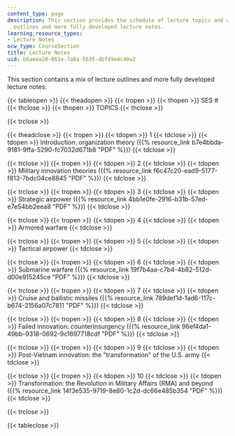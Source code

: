 ```yaml
---
content_type: page
description: This section provides the schedule of lecture topics and a mix of lecture
  outlines and more fully developed lecture notes.
learning_resource_types:
- Lecture Notes
ocw_type: CourseSection
title: Lecture Notes
uid: b6aeea20-061e-7a8a-5635-dbf49e4c40a2
---
```


This section contains a mix of lecture outlines and more fully developed lecture notes.

{{< tableopen >}}
{{< theadopen >}}
{{< tropen >}}
{{< thopen >}}
SES #
{{< thclose >}}
{{< thopen >}}
TOPICS
{{< thclose >}}

{{< trclose >}}

{{< theadclose >}}
{{< tropen >}}
{{< tdopen >}}
1
{{< tdclose >}}
{{< tdopen >}}
Introduction: organization theory ({{% resource_link b7e4bbda-9181-9ffa-5290-fc7032d671b8 "PDF" %}})
{{< tdclose >}}

{{< trclose >}}
{{< tropen >}}
{{< tdopen >}}
2
{{< tdclose >}}
{{< tdopen >}}
Military innovation theories ({{% resource_link f6c47c20-ead9-5177-f813-7bdc04ce8845 "PDF" %}})
{{< tdclose >}}

{{< trclose >}}
{{< tropen >}}
{{< tdopen >}}
3
{{< tdclose >}}
{{< tdopen >}}
Strategic airpower ({{% resource_link 4bb1e0fe-2916-b31b-57ed-e7e54bb2eea8 "PDF" %}})
{{< tdclose >}}

{{< trclose >}}
{{< tropen >}}
{{< tdopen >}}
4
{{< tdclose >}}
{{< tdopen >}}
Armored warfare
{{< tdclose >}}

{{< trclose >}}
{{< tropen >}}
{{< tdopen >}}
5
{{< tdclose >}}
{{< tdopen >}}
Tactical airpower
{{< tdclose >}}

{{< trclose >}}
{{< tropen >}}
{{< tdopen >}}
6
{{< tdclose >}}
{{< tdopen >}}
Submarine warfare ({{% resource_link 19f7b4aa-c7b4-4b82-512d-d00e915245ce "PDF" %}})
{{< tdclose >}}

{{< trclose >}}
{{< tropen >}}
{{< tdopen >}}
7
{{< tdclose >}}
{{< tdopen >}}
Cruise and ballistic missiles ({{% resource_link 789def1d-1ad6-117c-b674-2156a07c7811 "PDF" %}})
{{< tdclose >}}

{{< trclose >}}
{{< tropen >}}
{{< tdopen >}}
8
{{< tdclose >}}
{{< tdopen >}}
Failed innovation: counterinsurgency ({{% resource_link 96ef4da1-49bb-9318-0692-9c1697718cdf "PDF" %}})
{{< tdclose >}}

{{< trclose >}}
{{< tropen >}}
{{< tdopen >}}
9
{{< tdclose >}}
{{< tdopen >}}
Post-Vietnam innovation: the "transformation" of the U.S. army
{{< tdclose >}}

{{< trclose >}}
{{< tropen >}}
{{< tdopen >}}
10
{{< tdclose >}}
{{< tdopen >}}
Transformation: the Revolution in Military Affairs (RMA) and beyond ({{% resource_link 14f3e535-9719-8e80-1c2d-dc66e485b354 "PDF" %}})
{{< tdclose >}}

{{< trclose >}}

{{< tableclose >}}